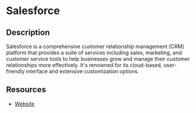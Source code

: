 # Salesforce

## Description
Salesforce is a comprehensive customer relationship management (CRM) platform that provides a suite of services including sales, marketing, and customer service tools to help businesses grow and manage their customer relationships more effectively. It's renowned for its cloud-based, user-friendly interface and extensive customization options.

## Resources
* [Website](salesforce.com)